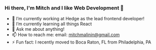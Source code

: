 ### Hi there, I'm Mitch and I like Web Development 👋

- 🔭  I’m currently working at Hedge as the lead frontend developer!
- 🌱  I’m currently learning all things React
- 💬  Ask me about anything!
- 📫  How to reach me: email: mitchmalinin@gmail.com
- ⚡  Fun fact: I recently moved to Boca Raton, FL from Philadelphia, PA 


